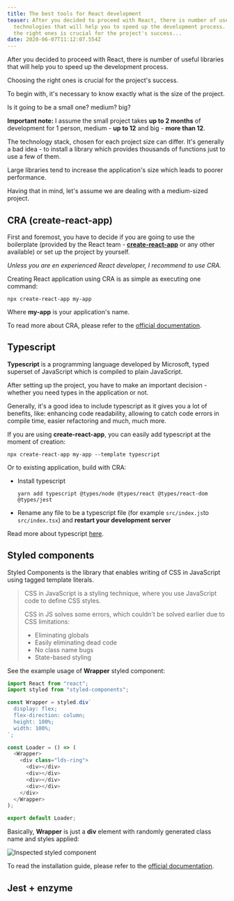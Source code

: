 ```yaml
---
title: The best tools for React development
teaser: After you decided to proceed with React, there is number of useful
  technologies that will help you to speed up the development process. Choosing
  the right ones is crucial for the project's success...
date: 2020-06-07T11:12:07.554Z
---
```

After you decided to proceed with React, there is number of useful libraries that will help you to speed up the development process.

Choosing the right ones is crucial for the project's success.

To begin with, it's necessary to know exactly what is the size of the project.

Is it going to be a small one? medium? big?

**Important note:** I assume the small project takes **up to 2 months** of development for 1 person, medium - **up to 12** and big - **more than 12**.

The technology stack, chosen for each project size can differ. It's generally a bad idea - to install a library which provides thousands of functions just to use a few of them. 

Large libraries tend to increase the application's size which leads to poorer performance.

Having that in mind, let's assume we are dealing with a medium-sized project.

## CRA (create-react-app)

First and foremost, you have to decide if you are going to use the boilerplate (provided by the React team - **[create-react-app](https://github.com/facebook/create-react-app)** or any other available) or set up the project by yourself.

*Unless you are en experienced React developer, I recommend to use CRA.*

Creating React application using CRA is as simple as executing one command:

`npx create-react-app my-app`

Where **my-app** is your application's name.

To read more about CRA, please refer to the [official documentation](https://create-react-app.dev/).

## Typescript

**Typescript** is a programming language developed by Microsoft, typed superset of JavaScript which is compiled to plain JavaScript.

After setting up the project, you have to make an important decision - whether you need types in the application or not.

Generally, it's a good idea to include typescript as it gives you a lot of benefits, like: enhancing code readability, allowing to catch code errors in compile time, easier refactoring and much, much more.

If you are using **create-react-app**, you can easily add typescript at the moment of creation:

`npx create-react-app my-app --template typescript`

Or to existing application, build with CRA:

* Install typescript

  `yarn add typescript @types/node @types/react @types/react-dom @types/jest`
* Rename any file to be a typescript file (for example `src/index.js`to `src/index.tsx`) and **restart your development server**

Read more about typescript [here](https://www.typescriptlang.org/docs/home.html).

## Styled components

Styled Components is the library that enables writing of CSS in JavaScript using tagged template literals.

> CSS in JavaScript is a styling technique, where you use JavaScript code to define CSS styles.
>
> CSS in JS solves some errors, which couldn't be solved earlier due to CSS limitations:
>
> * Eliminating globals
> * Easily eliminating dead code
> * No class name bugs
> * State-based styling

See the example usage of **Wrapper** styled component:

```javascript
import React from "react";
import styled from "styled-components";

const Wrapper = styled.div`
  display: flex;
  flex-direction: column;
  height: 100%;
  width: 100%;
`;

const Loader = () => (
  <Wrapper>
    <div class="lds-ring">
      <div></div>
      <div></div>
      <div></div>
      <div></div>
    </div>
  </Wrapper>
);

export default Loader;
```

Basically, **Wrapper** is just a **div** element with randomly generated class name and styles applied:

![Inspected styled component](/img/screenshot-2020-06-07-at-16.31.27.png "Inspected styled component")

To read the installation guide, please refer to the [official documentation](https://styled-components.com/docs).

## Jest + enzyme
